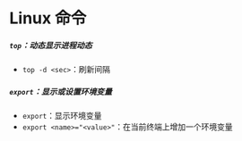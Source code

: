 # Linux 命令

##### `top`：动态显示进程动态

* `top -d <sec>`：刷新间隔

##### `export`：显示或设置环境变量

* `export`：显示环境变量
* `export <name>="<value>"`：在当前终端上增加一个环境变量
